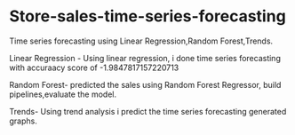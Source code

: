 # Store-sales-time-series-forecasting
Time series forecasting using Linear Regression,Random Forest,Trends.

Linear Regression - Using linear regression, i done time series forecasting with accuraacy score  of -1.9847817157220713

Random Forest- predicted the sales using Random Forest Regressor, build pipelines,evaluate the model.

Trends- Using trend analysis i predict the time series forecasting generated graphs.


